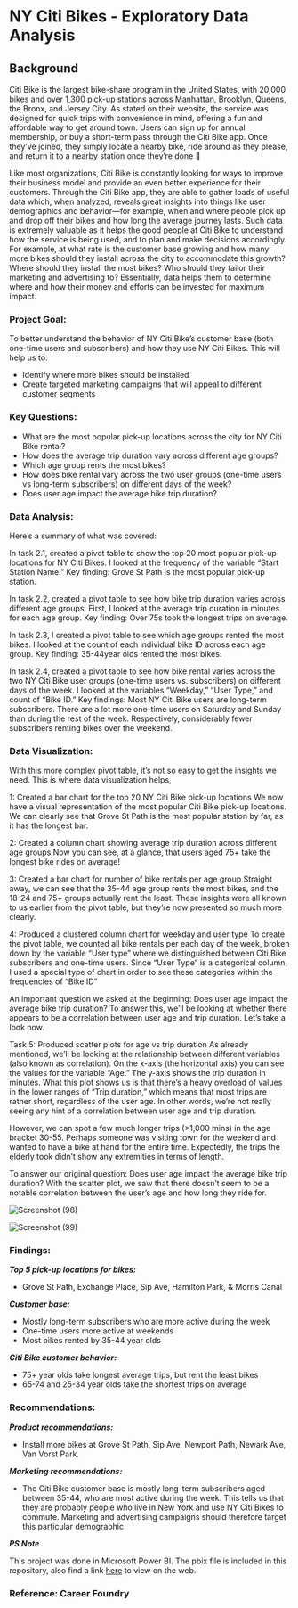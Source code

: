 # NY Citi Bikes - Exploratory Data Analysis

## Background
Citi Bike is the largest bike-share program in the United States, with 20,000 bikes and over 1,300 pick-up stations across Manhattan, Brooklyn, Queens, the Bronx, and Jersey City. As stated on their website, the service was designed for quick trips with convenience in mind, offering a fun and affordable way to get around town. Users can sign up for annual membership, or buy a short-term pass through the Citi Bike app. Once they’ve joined, they simply locate a nearby bike, ride around as they please, and return it to a nearby station once they’re done 🚴

Like most organizations, Citi Bike is constantly looking for ways to improve their business model and provide an even better experience for their customers. Through the Citi Bike app, they are able to gather loads of useful data which, when analyzed, reveals great insights into things like user demographics and behavior—for example, when and where people pick up and drop off their bikes and how long the average journey lasts. Such data is extremely valuable as it helps the good people at Citi Bike to understand how the service is being used, and to plan and make decisions accordingly. For example, at what rate is the customer base growing and how many more bikes should they install across the city to accommodate this growth? Where should they install the most bikes? Who should they tailor their marketing and advertising to? Essentially, data helps them to determine where and how their money and efforts can be invested for maximum impact.

### Project Goal:
To better understand the behavior of NY Citi Bike’s customer base (both one-time users and subscribers) and how they use NY Citi Bikes. This will help us to:
- Identify where more bikes should be installed
- Create targeted marketing campaigns that will appeal to different customer segments

### Key Questions:
- What are the most popular pick-up locations across the city for NY Citi Bike rental?
- How does the average trip duration vary across different age groups?
- Which age group rents the most bikes?
- How does bike rental vary across the two user groups (one-time users vs long-term subscribers) on different days of the week?
- Does user age impact the average bike trip duration?

### Data Analysis:
Here’s a summary of what was covered:

In task 2.1, created a pivot table to show the top 20 most popular pick-up locations for NY Citi Bikes. I looked at the frequency of the variable “Start Station Name.” Key finding: Grove St Path is the most popular pick-up station.

In task 2.2, created a pivot table to see how bike trip duration varies across different age groups. First, I looked at the average trip duration in minutes for each age group. Key finding: Over 75s took the longest trips on average. 

In task 2.3, I created a pivot table to see which age groups rented the most bikes. I looked at the count of each individual bike ID across each age group. Key finding: 35-44year olds rented the most bikes.

In task 2.4, created a pivot table to see how bike rental varies across the two NY Citi Bike user groups (one-time users vs. subscribers) on different days of the week. I looked at the variables “Weekday,” “User Type,” and count of “Bike ID.” Key findings: Most NY Citi Bike users are long-term subscribers. There are a lot more one-time users on Saturday and Sunday than during the rest of the week. Respectively, considerably fewer subscribers renting bikes over the weekend.

### Data Visualization:

With this more complex pivot table, it’s not so easy to get the insights we need. This is where data visualization helps,

1: Created a bar chart for the top 20 NY Citi Bike pick-up locations
We now have a visual representation of the most popular Citi Bike pick-up locations. We can clearly see that Grove St Path is the most popular station by far, as it has the longest bar.

2: Created a column chart showing average trip duration across different age groups
Now you can see, at a glance, that users aged 75+ take the longest bike rides on average!

3: Created a bar chart for number of bike rentals per age group
Straight away, we can see that the 35-44 age group rents the most bikes, and the 18-24 and 75+ groups actually rent the least. These insights were all known to us earlier from the pivot table, but they’re now presented so much more clearly. 

4: Produced a clustered column chart for weekday and user type
To create the pivot table, we counted all bike rentals per each day of the week, broken down by the variable “User type” where we distinguished between Citi Bike subscribers and one-time users. Since “User Type” is a categorical column, I used a special type of chart in order to see these categories within the frequencies of “Bike ID” 

An important question we asked at the beginning: Does user age impact the average bike trip duration? To answer this, we’ll be looking at whether there appears to be a correlation between user age and trip duration. Let’s take a look now.

Task 5: Produced scatter plots for age vs trip duration
As already mentioned, we’ll be looking at the relationship between different variables (also known as correlation).
On the x-axis (the horizontal axis) you can see the values for the variable “Age.” The y-axis shows the trip duration in minutes. What this plot shows us is that there’s a heavy overload of values in the lower ranges of “Trip duration,” which means that most trips are rather short, regardless of the user age. In other words, we’re not really seeing any hint of a correlation between user age and trip duration.

However, we can spot a few much longer trips (>1,000 mins) in the age bracket 30-55. Perhaps someone was visiting town for the weekend and wanted to have a bike at hand for the entire time. Expectedly, the trips the elderly took didn’t show any extremities in terms of length.

To answer our original question: Does user age impact the average bike trip duration? With the scatter plot, we saw that there doesn’t seem to be a notable correlation between the user’s age and how long they ride for.

![Screenshot (98)](https://github.com/osby44/NYCitiBikes/assets/141450625/72bf93c4-5073-4a36-b481-340ae08803f7)

![Screenshot (99)](https://github.com/osby44/NYCitiBikes/assets/141450625/8d54c029-dc20-4f31-99d1-ac00ecc20be6)


### Findings:

***Top 5 pick-up locations for bikes:*** 
- Grove St Path, Exchange Place, Sip Ave, Hamilton Park, & Morris Canal
  
***Customer base:***
- Mostly long-term subscribers who are more active during the week
- One-time users more active at weekends
- Most bikes rented by 35-44 year olds
  
***Citi Bike customer behavior:***
- 75+ year olds take longest average trips, but rent the least bikes 
- 65-74 and 25-34 year olds take the shortest trips on average

### Recommendations:

***Product recommendations:***

- Install more bikes at Grove St Path, Sip Ave, Newport Path, Newark Ave, Van Vorst Park. 

***Marketing recommendations:***

- The Citi Bike customer base is mostly long-term subscribers aged between 35-44, who are most active during the week. This tells us that they are probably people who live in New York and use NY Citi Bikes to commute. Marketing and advertising campaigns should therefore target this particular demographic

***PS Note***

This project was done in Microsoft Power BI. The pbix file is included in this repository, also find a link [here](https://app.powerbi.com/links/3N4NSnc4Jq?ctid=3922f60b-e8a2-4862-9142-e8910c694245&pbi_source=linkShare) to view on the web.



### Reference: Career Foundry
